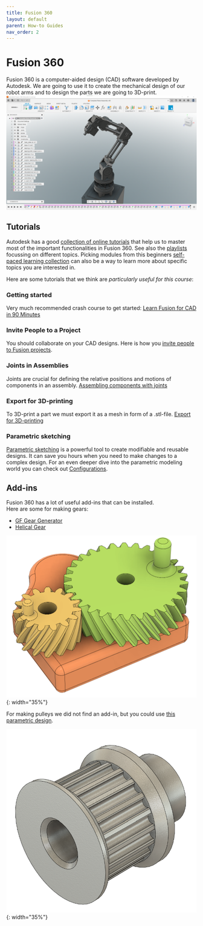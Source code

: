 ```yaml
---
title: Fusion 360
layout: default
parent: How-to Guides
nav_order: 2
---
```


# Fusion 360 
Fusion 360 is a computer-aided design (CAD) software developed by Autodesk. We are going to use it to create the mechanical design of our robot arms and to design the parts we are going to 3D-print.
![Fusion 360](../../assets/images/fusion360.png)
## Tutorials
Autodesk has a good [collection of online tutorials](https://www.autodesk.com/learn/catalog/product%257Cmicrolearning/Fusion%257Ctutorials) that help us to master most of the important functionalities in Fusion 360. See also the [playlists](https://www.autodesk.com/learn/catalog/product%257Cmicrolearning/Fusion%257Ccuratedlist) focussing on different topics.
Picking modules from this beginners [self-paced learning collection](https://help.autodesk.com/view/fusion360/ENU/courses/) can also be a way to learn more about specific topics you are interested in.


Here are some tutorials that we think are _particularly useful for this course_:

### Getting started
Very much recommended crash course to get started: [Learn Fusion for CAD in 90 Minutes](https://www.autodesk.com/learn/ondemand/course/learn-fusion-for-cad-in-90-minutes)

### Invite People to a Project
You should collaborate on your CAD designs. Here is how you [invite people to Fusion projects](https://help.autodesk.com/view/fusion360/ENU/?guid=FT-ROLES-FOLDER-LEVEL). 

### Joints in Assemblies
Joints are crucial for defining the relative positions and motions of components in an assembly. [Assembling components with joints](https://www.autodesk.com/learn/ondemand/curated/creating-assemblies/16KmLVIFUJnyTx3tUGAqcB)

### Export for 3D-printing
To 3D-print a part we must export it as a mesh in form of a .stl-file. [Export for 3D-printing](https://www.autodesk.com/certification/learn/module/exporting-for-3d-printing)

### Parametric sketching
[Parametric sketching](https://www.autodesk.com/learn/ondemand/curated/sketch-basics/5kns5wSM7JU0YhJlkDebCO) is a powerful tool to create modifiable and reusable designs. It can save you hours when you need to make changes to a complex design. For an even deeper dive into the parametric modeling world you can check out [Configurations](https://www.autodesk.com/learn/ondemand/curated/configurations).


## Add-ins
Fusion 360 has a lot of useful add-ins that can be installed.  
Here are some for making gears:

- [GF Gear Generator](https://apps.autodesk.com/FUSION/en/Detail/Index?id=1236778940008086660&appLang=en&os=Win64)
- [Helical Gear](https://apps.autodesk.com/FUSION/en/Detail/Index?id=9029586664984391977&os=Win64&appLang=en)

![Gear](../../assets/images/gear_example.png){: width="35%"}

For making pulleys we did not find an add-in, but you could use [this parametric design](https://grabcad.com/library/parametric-gt2-pulley-1).

![Pulley](../../assets/images/pulley_example.png){: width="35%"}